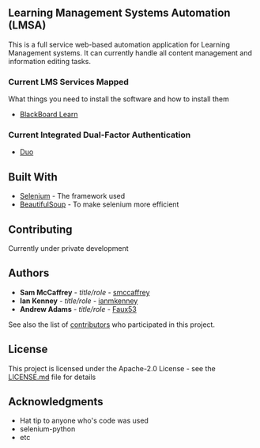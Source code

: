 ## Learning Management Systems Automation (LMSA)

This is a full service web-based automation application for Learning Management systems.
It can currently handle all content management and information editing tasks.


### Current LMS Services Mapped

What things you need to install the software and how to install them

* [BlackBoard Learn](http://www.blackboard.com/learning-management-system/blackboard-learn.aspx)


### Current Integrated Dual-Factor Authentication

* [Duo](https://duo.com/product)



## Built With

* [Selenium](http://selenium-python.readthedocs.io/) - The framework used
* [BeautifulSoup](https://www.crummy.com/software/BeautifulSoup/bs4/doc/) - To make selenium more efficient

## Contributing

Currently under private development

## Authors

* **Sam McCaffrey** - *title/role* - [smccaffrey](https://github.com/smccaffrey)
* **Ian Kenney**    - *title/role* - [ianmkenney](https://github.com/ianmkenney)
* **Andrew Adams**  - *title/role* - [Faux53](https://github.com/Faux53)

See also the list of [contributors](https://github.com/smccaffrey/blackboard_automation/graphs/contributors) who participated in this project.

## License

This project is licensed under the Apache-2.0 License - see the [LICENSE.md](LICENSE.md) file for details

## Acknowledgments

* Hat tip to anyone who's code was used
* selenium-python
* etc
